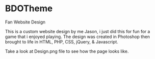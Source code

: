 # BDOTheme
Fan Website Design

This is a custom website design by me Jason, i just did this for fun for a game that i enjoyed playing. The design was created in Photoshop then brought to life in
HTML, PHP, CSS, jQuery, & Javascript.

Take a look at Design.png file to see how the page looks like.
